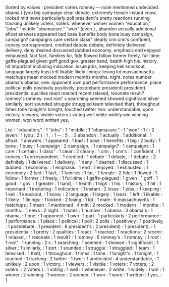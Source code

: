 Sorted by values :
president voters romney -- male mentioned undecided . obama ( (you big campaign clear debate. extremely female instant know, looked mitt news particularly poll president's pretty reactions running tracking unlikely voters, voters. whenever winner women "education," "jobs" "middle "obamacare." "won" (even ) , abandon actually additional afloat answers appeared bad base benefits body bona busy campaign, campaign? campaigns care certain class" clearly cnn cnn's confident, convey correspondent. credited debate debate, definitely delivered delivery, deny desired discussed dubbed economy. emphasis end enjoyed exhausted. fact fact, families far, fide flowed follow former freely, full-time gaffe-plagued given goff good gov. greater hand, health high his. history, hit important including indication. issue jobs, keeping keli knockout, language largely least left likable likely linings: losing lot massachusetts matchups mean mocked modern months months. night. notes number obama's obama, one: opponent own part performance performance. place political polls positively positively, postdebate president) president). presidential qualities react reacted recent relaxed, resonate result? romney's romney. root root' s searching seemed showed significant silver similarly, sort sounded struggle struggled team televised that), throughout times tone tonight's tonight, touched twitter two: understandable, upon victory, viewers, visible voters.) voting well white widely win winning women. won word written yes, 

List :
"education," : 1
"jobs" : 1
"middle : 1
"obamacare." : 1
"won" : 1
( : 2
(even : 1
(you : 2
) : 1
, : 1
-- : 5
. : 3
abandon : 1
actually : 1
additional : 1
afloat : 1
answers : 1
appeared : 1
bad : 1
base : 1
benefits : 1
big : 2
body : 1
bona : 1
busy : 1
campaign : 2
campaign, : 1
campaign? : 1
campaigns : 1
care : 1
certain : 1
class" : 1
clear : 2
clearly : 1
cnn : 1
cnn's : 1
confident, : 1
convey : 1
correspondent. : 1
credited : 1
debate : 1
debate, : 1
debate. : 2
definitely : 1
delivered : 1
delivery, : 1
deny : 1
desired : 1
discussed : 1
dubbed : 1
economy. : 1
emphasis : 1
end : 1
enjoyed : 1
exhausted. : 1
extremely : 2
fact : 1
fact, : 1
families : 1
far, : 1
female : 2
fide : 1
flowed : 1
follow : 1
former : 1
freely, : 1
full-time : 1
gaffe-plagued : 1
given : 1
goff : 1
good : 1
gov. : 1
greater : 1
hand, : 1
health : 1
high : 1
his. : 1
history, : 1
hit : 1
important : 1
including : 1
indication. : 1
instant : 2
issue : 1
jobs, : 1
keeping : 1
keli : 1
knockout, : 1
know, : 2
language : 1
largely : 1
least : 1
left : 1
likable : 1
likely : 1
linings: : 1
looked : 2
losing : 1
lot : 1
male : 5
massachusetts : 1
matchups : 1
mean : 1
mentioned : 4
mitt : 2
mocked : 1
modern : 1
months : 1
months. : 1
news : 2
night. : 1
notes : 1
number : 1
obama : 3
obama's : 1
obama, : 1
one: : 1
opponent : 1
own : 1
part : 1
particularly : 2
performance : 1
performance. : 1
place : 1
political : 1
poll : 2
polls : 1
positively : 1
positively, : 1
postdebate : 1
president : 8
president's : 2
president) : 1
president). : 1
presidential : 1
pretty : 2
qualities : 1
react : 1
reacted : 1
reactions : 2
recent : 1
relaxed, : 1
resonate : 1
result? : 1
romney : 6
romney's : 1
romney. : 1
root : 1
root' : 1
running : 2
s : 1
searching : 1
seemed : 1
showed : 1
significant : 1
silver : 1
similarly, : 1
sort : 1
sounded : 1
struggle : 1
struggled : 1
team : 1
televised : 1
that), : 1
throughout : 1
times : 1
tone : 1
tonight's : 1
tonight, : 1
touched : 1
tracking : 2
twitter : 1
two: : 1
undecided : 4
understandable, : 1
unlikely : 2
upon : 1
victory, : 1
viewers, : 1
visible : 1
voters : 7
voters, : 2
voters. : 2
voters.) : 1
voting : 1
well : 1
whenever : 2
white : 1
widely : 1
win : 1
winner : 2
winning : 1
women : 2
women. : 1
won : 1
word : 1
written : 1
yes, : 1
